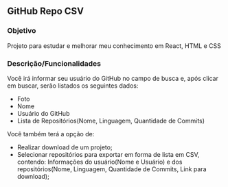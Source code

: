 ## GitHub Repo CSV

### Objetivo
Projeto para estudar e melhorar meu conhecimento em React, HTML e CSS

### Descrição/Funcionalidades
Você irá informar seu usuário do GitHub no campo de busca e, após clicar em buscar, serão listados os seguintes dados:
- Foto
- Nome
- Usuário do GitHub
- Lista de Repositórios(Nome, Linguagem, Quantidade de Commits)

Você também terá a opção de:
- Realizar download de um projeto;
- Selecionar repositórios para exportar em forma de lista em CSV, contendo: Informações do usuário(Nome e Usuário) e 
dos repositórios(Nome, Linguagem, Quantidade de Commits, Link para download);
